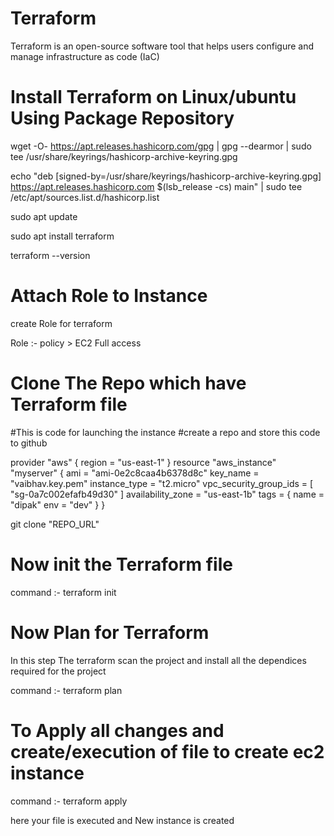 # Terraform

Terraform is an open-source software tool that helps users configure and manage infrastructure as code (IaC)

# Install Terraform on Linux/ubuntu Using Package Repository

wget -O- https://apt.releases.hashicorp.com/gpg | gpg --dearmor | sudo tee /usr/share/keyrings/hashicorp-archive-keyring.gpg

echo "deb [signed-by=/usr/share/keyrings/hashicorp-archive-keyring.gpg] https://apt.releases.hashicorp.com $(lsb_release -cs) main" | sudo tee /etc/apt/sources.list.d/hashicorp.list

sudo apt update

sudo apt install terraform

terraform --version

# Attach Role to Instance

create Role for terraform

Role :- policy > EC2 Full access

# Clone The Repo which have Terraform file

#This is code for launching the instance 
#create a repo and store this code to github

provider "aws" {
  region = "us-east-1"
}
resource "aws_instance" "myserver" {
    ami = "ami-0e2c8caa4b6378d8c"
    key_name = "vaibhav.key.pem" 
    instance_type = "t2.micro"
    vpc_security_group_ids = [ "sg-0a7c002efafb49d30" ]
    availability_zone = "us-east-1b"
    tags = {
      name = "dipak"
      env = "dev"
    }
}

git clone "REPO_URL"

# Now init the Terraform file

command :- terraform init

# Now Plan for Terraform

In this step The terraform scan the project and install all the dependices required for the project

command :- terraform plan

# To Apply all changes and create/execution of file to create ec2 instance

command :- terraform apply

here your file is executed and New instance is created 
